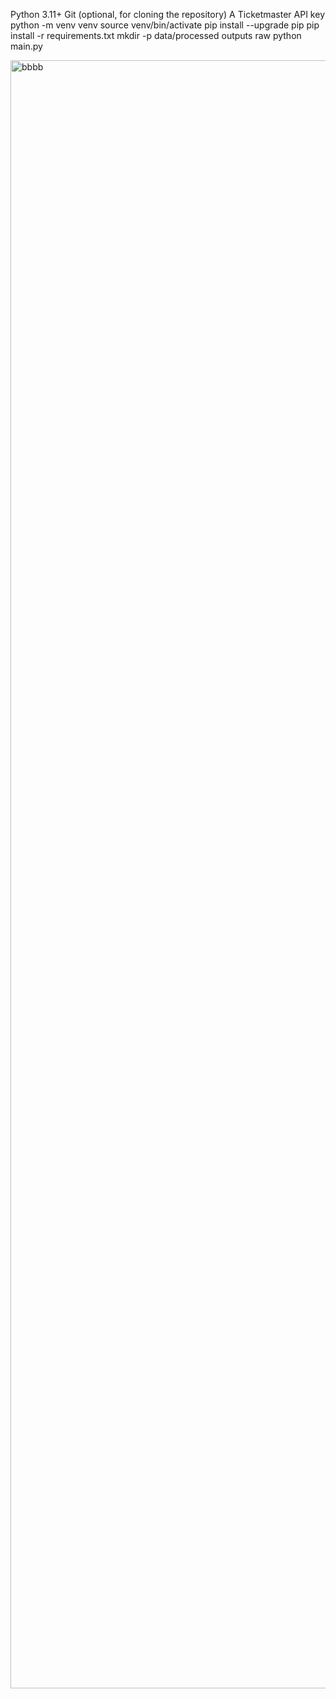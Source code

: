Python 3.11+
Git (optional, for cloning the repository)
A Ticketmaster API key
python -m venv venv
source venv/bin/activate
pip install --upgrade pip
pip install -r requirements.txt
mkdir -p data/processed outputs raw
python main.py

<img width="4227" height="2605" alt="bbbb" src="https://github.com/user-attachments/assets/bcd72e28-5140-489c-8142-d79ba15bfbb8" />
